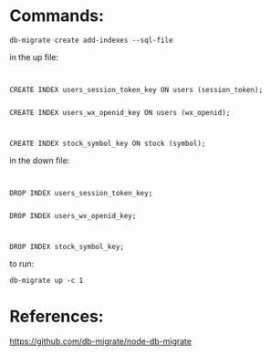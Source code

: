 # Commands:

```
db-migrate create add-indexes --sql-file
```

in the up file:

```
```
<div>
<code>
CREATE INDEX users_session_token_key ON users (session_token);

CREATE INDEX users_wx_openid_key ON users (wx_openid);

CREATE INDEX stock_symbol_key ON stock (symbol);
</code>
</div>


in the down file:

```
```
<div>
<code>
DROP INDEX users_session_token_key;

DROP INDEX users_wx_openid_key;

DROP INDEX stock_symbol_key;
</code>
</div>

to run:

```
db-migrate up -c 1
```

# References:

https://github.com/db-migrate/node-db-migrate